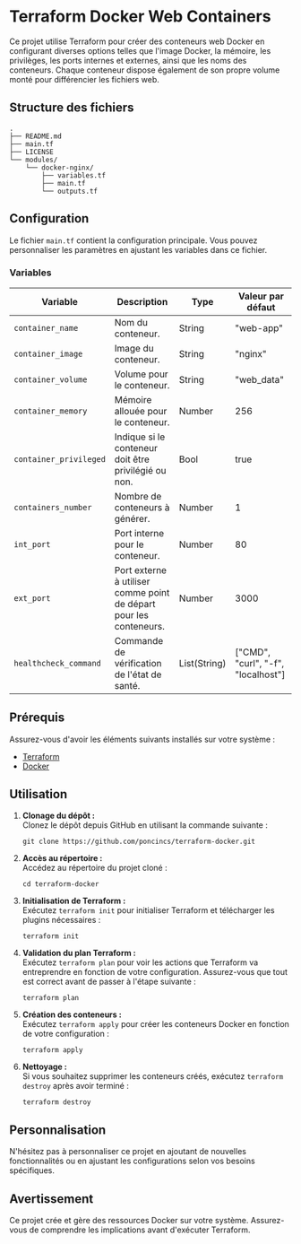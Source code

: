 # Terraform Docker Web Containers

Ce projet utilise Terraform pour créer des conteneurs web Docker en configurant diverses options telles que l'image Docker, la mémoire, les privilèges, les ports internes et externes, ainsi que les noms des conteneurs. Chaque conteneur dispose également de son propre volume monté pour différencier les fichiers web.

## Structure des fichiers

```
.
├── README.md
├── main.tf
├── LICENSE
└── modules/
    └── docker-nginx/
        ├── variables.tf
        ├── main.tf
        └── outputs.tf
```

## Configuration

Le fichier `main.tf` contient la configuration principale. Vous pouvez personnaliser les paramètres en ajustant les variables dans ce fichier.

### Variables

| Variable              | Description                                                                        | Type          | Valeur par défaut                    |
|-----------------------|------------------------------------------------------------------------------------|---------------|--------------------------------------|
| `container_name`      | Nom du conteneur.                                                                  | String        | "web-app"                            |
| `container_image`     | Image du conteneur.                                                                | String        | "nginx"                              |
| `container_volume`    | Volume pour le conteneur.                                                          | String        | "web_data"                           |
| `container_memory`    | Mémoire allouée pour le conteneur.                                                 | Number        | 256                                  |
| `container_privileged`| Indique si le conteneur doit être privilégié ou non.                               | Bool          | true                                 |
| `containers_number`   | Nombre de conteneurs à générer.                                                    | Number        | 1                                    |
| `int_port`            | Port interne pour le conteneur.                                                    | Number        | 80                                   |
| `ext_port`            | Port externe à utiliser comme point de départ pour les conteneurs.                 | Number        | 3000                                 |
| `healthcheck_command` | Commande de vérification de l'état de santé.                                       | List(String)  | ["CMD", "curl", "-f", "localhost"]  |


## Prérequis

Assurez-vous d'avoir les éléments suivants installés sur votre système :

- [Terraform](https://www.terraform.io/downloads.html)
- [Docker](https://docs.docker.com/get-docker/)

## Utilisation

1. **Clonage du dépôt :**  
   Clonez le dépôt depuis GitHub en utilisant la commande suivante :
   ```
   git clone https://github.com/poncincs/terraform-docker.git
   ```

2. **Accès au répertoire :**  
   Accédez au répertoire du projet cloné :
   ```
   cd terraform-docker
   ```

3. **Initialisation de Terraform :**  
   Exécutez `terraform init` pour initialiser Terraform et télécharger les plugins nécessaires :
   ```
   terraform init
   ```

4. **Validation du plan Terraform :**  
   Exécutez `terraform plan` pour voir les actions que Terraform va entreprendre en fonction de votre configuration. Assurez-vous que tout est correct avant de passer à l'étape suivante :
   ```
   terraform plan
   ```

5. **Création des conteneurs :**  
   Exécutez `terraform apply` pour créer les conteneurs Docker en fonction de votre configuration :
   ```
   terraform apply
   ```

6. **Nettoyage :**  
   Si vous souhaitez supprimer les conteneurs créés, exécutez `terraform destroy` après avoir terminé :
   ```
   terraform destroy
   ```

## Personnalisation

N'hésitez pas à personnaliser ce projet en ajoutant de nouvelles fonctionnalités ou en ajustant les configurations selon vos besoins spécifiques.

## Avertissement

Ce projet crée et gère des ressources Docker sur votre système. Assurez-vous de comprendre les implications avant d'exécuter Terraform.
